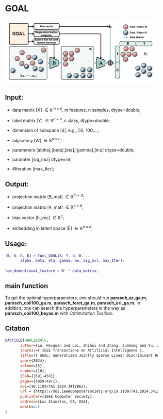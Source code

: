# GOAL

![](./overview.png)

## Input:

- data matrix [X] $\in \mathbb{R}^{m \times n}$, m features, n samples, dtype=double;

- label matrix [Y] $\in \mathbb{R}^{c \times n}$, c class, dtype=double;

- dimension of subspace [d], e.g., 50, 100,...;

- adjacency [W] $\in \mathbb{R}^{n \times n}$;

- parameters [alpha],[beta],[eta],[gamma],[mu] dtype=double;

- paramter [sig_mul] dtype=int;

- #Iteration [max_Iter];
       
## Output: 
        
- projection matrix [B_mat] $\in \mathbb{R}^{m \times d}$;

- projection matrix [A_mat] $\in \mathbb{R}^{c \times d}$;

- bias vector [h_vec] $\in \mathbb{R}^c$;

- embedding in latent space [E] $\in \mathbb{R}^{n \times d}$;
        
## Usage: 

```matlab
[B, A, h, E] = func_GOAL(X, Y, d, W, ...
       alpha, beta, eta, gamma, mu, sig_mul, max_Iter);

low_dimentional_feature = B' * data_matrix;
```

## main function
To get the optimal hyperparameters, one should run **parasch_ar_ga.m**, **parasch_coil100_ga.m**, **parasch_feret_ga.m**, **parasch_orl_ga.m**. In addition, one can search the hyperparameters in the way as **parasch_coil100_beyas.m** with *Optimization Toolbox*.

## Citation
```bib
@ARTICLE{GOAL2024lu,
       author={Lu, Haoquan and Lai, Zhihui and Zhang, Junhong and Yu, Zhuozhen and Wen, Jiajun},
       journal={ IEEE Transactions on Artificial Intelligence },
       title={{ GOAL: Generalized Jointly Sparse Linear Discriminant Regression for Feature Extraction }},
       year={2024},
       volume={5},
       number={10},
       ISSN={2691-4581},
       pages={4959-4971},
       doi={10.1109/TAI.2024.3412862},
       url = {https://doi.ieeecomputersociety.org/10.1109/TAI.2024.3412862},
       publisher={IEEE Computer Society},
       address={Los Alamitos, CA, USA},
       month=oct
}
```
